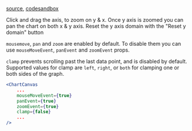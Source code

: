 
[source](https://github.com/rrag/whalestats-stockcharts/blob/master/docs/lib/charts/CandleStickChartWithZoomPan.js), [codesandbox](https://codesandbox.io/s/github/rrag/whalestats-stockcharts-examples2/tree/master/examples/CandleStickChartWithZoomPan)


Click and drag the axis, to zoom on y & x. Once y axis is zoomed you can pan the chart on both x & y axis. Reset the y axis domain with the "Reset y domain" button

`mousemove`, `pan` and `zoom` are enabled by default. To disable them you can use `mouseMoveEvent`, `panEvent` and `zoomEvent` props.

`clamp` prevents scrolling past the last data point, and is disabled by default. Supported values for clamp are `left`, `right`, or `both` for clamping one or both sides of the graph.

```jsx
<ChartCanvas
    ...
    mouseMoveEvent={true}
    panEvent={true}
    zoomEvent={true}
    clamp={false}
    ...
/>
```
